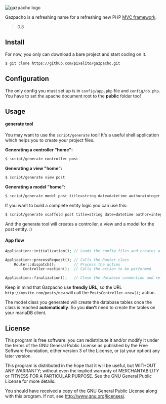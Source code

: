 ![gazpacho logo](http://f.cl.ly/items/0a2l3o231c2w1F0m0t3t/gazpacho_logo.png)

Gazpacho is a refreshing name for a refreshing new PHP [MVC framework](http://en.wikipedia.org/wiki/Model%E2%80%93view%E2%80%93controller).

> 0.8

## Install

For now, you only can download a bare project and start coding on it.

```bash
$ git clone https://github.com/pixelito/gazpacho.git
```

## Configuration

The only config you must set up is in `config/app.php` file and `config/db.php`.
You have to set the apache document root to the __public__ folder too!

## Usage

#### generate tool

You may want to use the `script/generate` tool! It's a useful shell application
which helps you to create your project files.

__Generating a controller "home":__

```bash
$ script/generate controller post
```

__Generating a view "home":__

```bash
$ script/generate view post
```

__Generating a model "home":__

```bash
$ script/generate model post title=string date=datetime author=integer body=text
```

If you want to build a complete entity logic you can use this:

```bash
$ script/generate scaffold post title=string date=datetime author=integer body=text
```

And the generate tool will creates a controller, a view and a model for the post entity. :)

#### App flow

```php
Application::initialization(); // Loads the config files and creates a database instance

Application::processRequest(); // Calls the Router class
    Router::dispatch();        // Process the action
        Controller->action();  // Calls the action to be performed

Application::finalization();   // Close the database connection and release resources
```

Keep in mind that Gazpacho use __frendly URL__, so the URL `http://mysite.com/posts/new`
will call the `PostsController->new();` action.

The model class you generated will create the database tables once the class is reached __automatically__.
So you __don't__ need to create the tables on your mariaDB client.

## License 

This program is free software: you can redistribute it and/or modify
it under the terms of the GNU General Public License as published by
the Free Software Foundation, either version 3 of the License, or
(at your option) any later version.

This program is distributed in the hope that it will be useful,
but WITHOUT ANY WARRANTY; without even the implied warranty of
MERCHANTABILITY or FITNESS FOR A PARTICULAR PURPOSE.  See the
GNU General Public License for more details.

You should have received a copy of the GNU General Public License
along with this program.  If not, see <http://www.gnu.org/licenses/>.